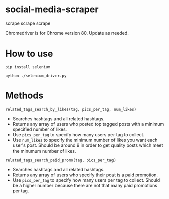 # social-media-scraper
scrape scrape scrape

Chromedriver is for Chrome version 80. Update as needed. 

# How to use

`pip install selenium`

`python ./selenium_driver.py`


# Methods 


`related_tags_search_by_likes(tag, pics_per_tag, num_likes)`

 * Searches hashtags and all related hashtags. 
 * Returns any array of users who posted top tagged posts with a minimum specified number of likes. 
 * Use `pics_per_tag` to specify how many users per tag to collect. 
 * Use `num_likes` to specify the minimum number of likes you want each user's post. Should be around 9 in order to get quality posts which meet the minumum number of likes. 

 `related_tags_search_paid_promo(tag, pics_per_tag)`

 * Searches hashtags and all related hashtags. 
 * Returns any array of users who specify their post is a paid promotion. 
 * Use `pics_per_tag` to specify how many users per tag to collect. Should be a higher number because there are not that many paid promotions per tag. 
